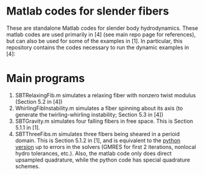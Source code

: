 # Matlab codes for slender fibers
These are standalone Matlab codes for slender body hydrodynamics. These matlab codes are used primarily
in [4] (see main repo page for references), but can also be used for some of the examples in [1]. 
In particular, this repository contains the codes necessary to run the dynamic examples in [4]:

# Main programs
1) SBTRelaxingFib.m simulates a relaxing fiber with nonzero twist modulus (Section 5.2 in [4])
2) WhirlingFibInstability.m simulates a fiber spinning about its axis (to generate the twirling-whirling
instability; Section 5.3 in [4])
3) SBTGravity.m simulates four falling fibers in free space. This is Section 
5.1.1 in [1].
4) SBTThreeFibs.m simulates three fibers being sheared in a perioid domain. This is 
Section 5.1.2 in [1], and is equivalent to the [python version](https://github.com/stochasticHydroTools/SlenderBody/blob/master/Python/Examples/ThreeShearedFibs.py)
up to errors in the solvers (GMRES for first 2 iterations, nonlocal hydro tolerances, etc.). Also, the matlab code
only does direct upsampled quadrature, while the python code has special quadrature schemes. 

